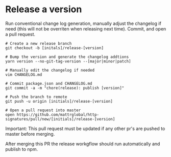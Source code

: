 # Release a version

Run conventional change log generation, manually adjust the changelog if need (this will not be overriten when releasing
next time). Commit, and open a pull request.

```
# Create a new release branch
git checkout -b [initals]/release-[version]

# Bump the version and generate the changelog addtions
yarn version --no-git-tag-version --[major|minor|patch]

# Manually edit the changelog if needed
vim CHANGELOG.md

# Commit package.json and CHANGELOG.md
git commit -a -m "chore(release): publish [version]"

# Push the branch to remote
git push -u origin [initials]/release-[version]

# Open a pull request into master
open https://github.com/mattrglobal/http-signatures/pull/new/[initials]/release-[version]

```

Important: This pull request must be updated if any other pr's are pushed to master before merging.

After merging this PR the release workgflow should run automatically and publish to npm.
